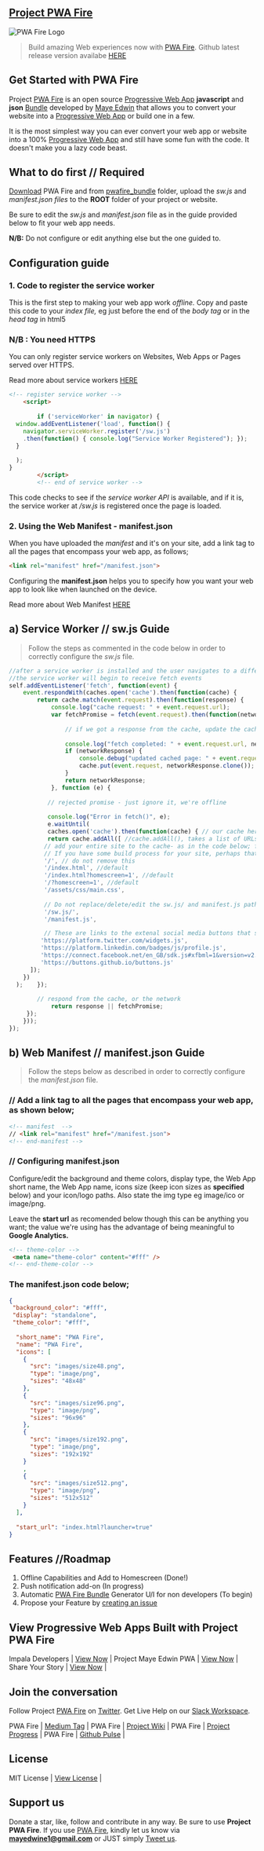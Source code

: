 ## [Project PWA Fire](https://mayeedwin.github.io/pwafire/)
![PWA Fire Logo](https://github.com/mayeedwin/pwafire/blob/master/_layouts/pwafirebannerlogo.png)
>Build amazing Web experiences now with [PWA Fire](https://github.com/mayeedwin/pwafire). Github latest release version availabe [HERE](https://github.com/mayeedwin/pwafire/releases)

## Get Started with PWA Fire
Project [PWA Fire](https://twitter.com/pwafire) is an open source [Progressive Web App](https://www.linkedin.com/pulse/what-progressive-web-app-get-started-now-canaan-maye-edwin/) **javascript** and **json** [Bundle](https://github.com/mayeedwin/pwafire) developed by [Maye Edwin](https://maye.gdgmoi.com) that allows you to convert your website into a [Progressive Web App](https://www.linkedin.com/pulse/what-progressive-web-app-get-started-now-canaan-maye-edwin/) or build one in a few. 

It is the most simplest way you can ever convert your web app or website into a 100% [Progressive Web App](https://www.linkedin.com/pulse/what-progressive-web-app-get-started-now-canaan-maye-edwin/) and still have some fun with the code. It doesn't make you a lazy code beast.

## What to do first // Required
[Download](https://github.com/mayeedwin/pwafire/releases) PWA Fire and from [pwafire_bundle](https://github.com/mayeedwin/pwafire/tree/master/pwafire_bundle) folder, upload the *sw.js* and *manifest.json files* to the **ROOT** folder of your project or website.

Be sure to edit the *sw.js* and *manifest.json* file as in the guide provided below to fit your web app needs.

**N/B:** Do not configure or edit anything else but the one guided to.

## Configuration guide
### 1. Code to register the service worker
This is the first step to making your web app work *offline.* Copy and paste this code to your *index file,* eg just before the end of the *body tag* or in the *head tag* in html5
### N/B : You need HTTPS
You can only register service workers on Websites, Web Apps or Pages served over HTTPS.

Read more about service workers [HERE](https://developers.google.com/web/fundamentals/primers/service-workers/)

```html
<!-- register service worker -->
	<script>
	
	    if ('serviceWorker' in navigator) {
  window.addEventListener('load', function() {
    navigator.serviceWorker.register('/sw.js')
    .then(function() { console.log("Service Worker Registered"); });
  }
  
  );
}
        </script>
		<!-- end of service worker -->
```
This code checks to see if the *service worker API* is available, and if it is, the service worker at */sw.js* is registered once the page is loaded.
### 2. Using the Web Manifest - manifest.json
When you have uploaded the *manifest* and it's on your site, add a link tag to all the pages that encompass your web app, as follows;
```html
<link rel="manifest" href="/manifest.json">
```
Configuring the **manifest.json** helps you to specify how you want your web app to look like when launched on the device.

Read more about Web Manifest [HERE](https://developers.google.com/web/fundamentals/web-app-manifest/)

## a) Service Worker // sw.js Guide
>Follow the steps as commented in the code below in order to correctly configure the *sw.js* file.

```javascript
//after a service worker is installed and the user navigates to a different page or refreshes, 
//the service worker will begin to receive fetch events
self.addEventListener('fetch', function(event) {
    event.respondWith(caches.open('cache').then(function(cache) {
        return cache.match(event.request).then(function(response) {
            console.log("cache request: " + event.request.url);
            var fetchPromise = fetch(event.request).then(function(networkResponse) {
                
                // if we got a response from the cache, update the cache
                
                console.log("fetch completed: " + event.request.url, networkResponse);
                if (networkResponse) {
                    console.debug("updated cached page: " + event.request.url, networkResponse);
                    cache.put(event.request, networkResponse.clone());
                }
                return networkResponse;
            }, function (e) {
                
           // rejected promise - just ignore it, we're offline
                
           console.log("Error in fetch()", e);
           e.waitUntil(
           caches.open('cache').then(function(cache) { // our cache here is named *cache* in the caches.open()
           return cache.addAll([ //cache.addAll(), takes a list of URLs, then fetches them from the server and adds the response to the cache.
          // add your entire site to the cache- as in the code below; for offline access
          // If you have some build process for your site, perhaps that could generate the list of possible URLs that a user might load.
          '/', // do not remove this
          '/index.html', //default
          '/index.html?homescreen=1', //default
          '/?homescreen=1', //default
          '/assets/css/main.css',
               
          // Do not replace/delete/edit the sw.js/ and manifest.js paths below
          '/sw.js/',
          '/manifest.js',

          // These are links to the extenal social media buttons that should be cached if any exists.
         'https://platform.twitter.com/widgets.js',
         'https://platform.linkedin.com/badges/js/profile.js',
         'https://connect.facebook.net/en_GB/sdk.js#xfbml=1&version=v2.11&appId=128193484441134',
         'https://buttons.github.io/buttons.js'
      ]);
    })
  );    });
  
        // respond from the cache, or the network
            return response || fetchPromise;
     });
    }));
});
```
## b) Web Manifest // manifest.json Guide
>Follow the steps below as described in order to correctly configure the *manifest.json* file.

### // Add a link tag to all the pages that encompass your web app, as shown below;
```html
<!-- manifest  -->
// <link rel="manifest" href="/manifest.json">
<!-- end-manifest -->
```
### // Configuring manifest.json
Configure/edit the background and theme colors, display type, the Web App short name, the Web App name, icons size (keep icon sizes as **specified** below) and your icon/logo paths. Also state the img type eg image/ico or image/png.

Leave the **start url** as recomended below though this can be anything you want; the value we're using has the advantage of being meaningful to **Google Analytics.**

```html
<!-- theme-color -->
 <meta name="theme-color" content="#fff" />
<!-- end-theme-color -->
```
### The manifest.json code below;

```json
{   
 "background_color": "#fff",
 "display": "standalone",
 "theme_color": "#fff",
    
  "short_name": "PWA Fire",
  "name": "PWA Fire",
  "icons": [
    {
      "src": "images/size48.png",
      "type": "image/png",
      "sizes": "48x48"
    },
    {
      "src": "images/size96.png",
      "type": "image/png",
      "sizes": "96x96"
    },
    {
      "src": "images/size192.png",
      "type": "image/png",
      "sizes": "192x192"
    }
    ,
    {
      "src": "images/size512.png",
      "type": "image/png",
      "sizes": "512x512"
    }  
  ],
  
  "start_url": "index.html?launcher=true"
}
```
## Features //Roadmap
1. Offline Capabilities and Add to Homescreen (Done!) 
2. Push notification add-on (In progress)
3. Automatic [PWA Fire Bundle](https://github.com/mayeedwin/pwafire/releases) Generator U/I for non developers (To begin)
4. Propose your Feature by [creating an issue](https://github.com/mayeedwin/pwafire/issues/new)

## View Progressive Web Apps Built with Project PWA Fire

Impala Developers | [View Now](https://impaladevelopers.com) |
Project Maye Edwin PWA | [View Now](https://maye.gdgmoi.com) |
Share Your Story | [View Now](https://share.gdgmoi.com) |

## Join the conversation 
Follow Project [PWA Fire](https://twitter.com/pwafire) on [Twitter](https://twitter.com/pwafire). Get Live Help on our [Slack Workspace](https://join.slack.com/t/pwafire/shared_invite/enQtMjk1MjUzNDY5NDkyLWQzYTFhOTNjMTU2NzBjMTBhMjZkNDJkOTY0YzgxYWViNTI4YzgyZDUxNGIyYzlkM2RiZjc2NTAwMzRhMmZkZmI). 

PWA Fire | [Medium Tag](https://medium.com/tag/pwafire/latest) |
PWA Fire | [Project Wiki](https://github.com/mayeedwin/pwafire/wiki) |
PWA Fire | [Project Progress](https://github.com/mayeedwin/pwafire/projects) |
PWA Fire | [Github Pulse](https://github.com/mayeedwin/pwafire/pulse) |

## License

MIT License | [View License](https://github.com/mayeedwin/pwafire/blob/master/LICENSE) |

## Support us 
Donate a star, like, follow and contribute in any way. Be sure to use **Project PWA Fire**. If you use [PWA Fire](https://mayeedwin.github.io/pwafire/), kindly let us know via **mayedwine1@gmail.com** or JUST simply [Tweet us](https://twitter.com/pwafire).
